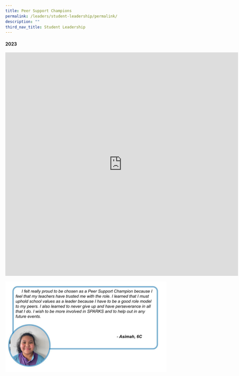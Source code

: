 ```yaml
---
title: Peer Support Champions
permalink: /leaders/student-leadership/permalink/
description: ""
third_nav_title: Student Leadership
---
```

#### 2023

<iframe src="https://docs.google.com/presentation/d/e/2PACX-1vRmE1HpaokQwVhMimgFBI1sTkR5mbrLGu7mqdJ8UtdMdiItqA-yL0viMGftVQnl9i-X96YghuUVophy/embed?start=true&amp;loop=true&amp;delayms=3000" frameborder="0" width="729" height="700" allowfullscreen="true"></iframe>

![](/images/Students'%20Reflections%202023/peer%20support%20champions%202023%20reflection.jpg)
